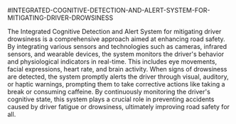 #INTEGRATED-COGNITIVE-DETECTION-AND-ALERT-SYSTEM-FOR-MITIGATING-DRIVER-DROWSINESS

The Integrated Cognitive Detection and Alert System for mitigating driver drowsiness is a comprehensive approach aimed at enhancing road safety. By integrating various sensors and technologies such as cameras, infrared sensors, and wearable devices, the system monitors the driver's behavior and physiological indicators in real-time. This includes eye movements, facial expressions, heart rate, and brain activity. When signs of drowsiness are detected, the system promptly alerts the driver through visual, auditory, or haptic warnings, prompting them to take corrective actions like taking a break or consuming caffeine. By continuously monitoring the driver's cognitive state, this system plays a crucial role in preventing accidents caused by driver fatigue or drowsiness, ultimately improving road safety for all.
